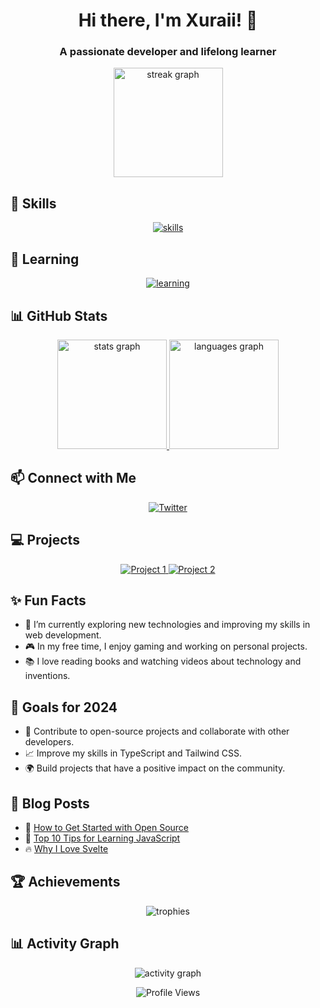 <h1 align="center">Hi there, I'm Xuraii! 👋</h1>
<h3 align="center">A passionate developer and lifelong learner</h3>

<p align="center">
  <a href="https://github.com/xuraii">
    <img src="https://github-readme-streak-stats.herokuapp.com/?user=xuraii&theme=dark&hide_border=true" height="175" alt="streak graph" />
  </a>
</p>

## 📂 Skills
<p align="center">
  <a href="https://skillicons.dev">
    <img src="https://skillicons.dev/icons?i=bash,css,discord,figma,git,github,html,linux,lua,mongodb,powershell,python,replit,sqlite,vscode,postgresql,svelte,react" alt="skills" />
  </a>
</p>

## 📝 Learning
<p align="center">
  <a href="https://skillicons.dev">
    <img src="https://skillicons.dev/icons?i=css,astro,typescript,tailwind" alt="learning" />
  </a>
</p>

## 📊 GitHub Stats
<p align="center">
  <a href="https://github.com/xuraii">
    <img src="https://github-readme-stats.vercel.app/api?username=xuraii&show_icons=true&count_private=true&theme=dark&hide_border=true" height="175" alt="stats graph" />
    <img src="https://github-readme-stats.vercel.app/api/top-langs/?username=xuraii&layout=compact&langs_count=5&theme=dark&hide_border=true" height="175" alt="languages graph" />
  </a>
</p>

## 📫 Connect with Me
<p align="center">
<!--   <a href="https://www.linkedin.com/in/xuraii">
    <img src="https://img.shields.io/badge/LinkedIn-%230077B5.svg?style=for-the-badge&logo=linkedin&logoColor=white" alt="LinkedIn" />
  </a> -->
  <a href="https://twitter.com/ilyxuraii">
    <img src="https://img.shields.io/badge/Twitter-%231DA1F2.svg?style=for-the-badge&logo=twitter&logoColor=white" alt="Twitter" />
  </a>
<!--   <a href="mailto:xuraii@example.com">
    <img src="https://img.shields.io/badge/Email-D14836?style=for-the-badge&logo=gmail&logoColor=white" alt="Email" />
  </a> -->
</p>

## 💻 Projects
<p align="center">
  <a href="https://github.com/xuraii/project1">
    <img src="https://github-readme-stats.vercel.app/api/pin/?username=xuraii&repo=project1&theme=dark&hide_border=true" alt="Project 1" />
  </a>
  <a href="https://github.com/xuraii/project2">
    <img src="https://github-readme-stats.vercel.app/api/pin/?username=xuraii&repo=project2&theme=dark&hide_border=true" alt="Project 2" />
  </a>
</p>

## ✨ Fun Facts
- 🌱 I’m currently exploring new technologies and improving my skills in web development.
- 🎮 In my free time, I enjoy gaming and working on personal projects.
- 📚 I love reading books and watching videos about technology and inventions.

## 🎯 Goals for 2024
- 🚀 Contribute to open-source projects and collaborate with other developers.
- 📈 Improve my skills in TypeScript and Tailwind CSS.
- 🌍 Build projects that have a positive impact on the community.

## 💬 Blog Posts
- 📝 [How to Get Started with Open Source](https://dev.to/xuraii/how-to-get-started-with-open-source-1234)
- 🌟 [Top 10 Tips for Learning JavaScript](https://dev.to/xuraii/top-10-tips-for-learning-javascript-5678)
- 🔥 [Why I Love Svelte](https://dev.to/xuraii/why-i-love-svelte-91011)

## 🏆 Achievements
<p align="center">
  <img src="https://github-profile-trophy.vercel.app/?username=xuraii&theme=dark&no-frame=true&column=3" alt="trophies" />
</p>

## 📊 Activity Graph
<p align="center">
  <img src="https://activity-graph.herokuapp.com/graph?username=xuraii&theme=github&hide_border=true" alt="activity graph" />
</p>

<p align="center">
  <img src="https://komarev.com/ghpvc/?username=xuraii&style=flat-square&color=blue" alt="Profile Views" />
</p>
